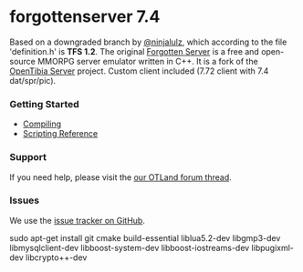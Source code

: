 forgottenserver 7.4
===============

Based on a downgraded branch by [@ninjalulz](https://github.com/ninjalulz/), which according to the file 'definition.h' is **TFS 1.2**. The original [Forgotten Server](https://github.com/otland/forgottenserver/) is a free and open-source MMORPG server emulator written in C++. It is a fork of the [OpenTibia Server](https://github.com/opentibia/server) project. Custom client included (7.72 client with 7.4 dat/spr/pic).

### Getting Started 

* [Compiling](https://github.com/otland/forgottenserver/wiki/Compiling)
* [Scripting Reference](https://github.com/otland/forgottenserver/wiki/Script-Interface)

### Support

If you need help, please visit the [our OTLand forum thread](https://otland.net/threads/7-4-tfs-1-2.245320/).

### Issues

We use the [issue tracker on GitHub](https://github.com/babymannen/theforgottenserver-7.4/issues).


sudo apt-get install git cmake build-essential liblua5.2-dev libgmp3-dev libmysqlclient-dev libboost-system-dev libboost-iostreams-dev libpugixml-dev libcrypto++-dev




